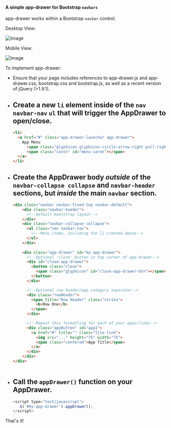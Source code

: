 #### A simple app-drawer for Bootstrap `navbars`

app-drawer works within a Bootstrap `navbar` control.

Desktop View:

![Image](https://raw.githubusercontent.com/mpassaglia/app-drawer/master/app-drawer-full-screen.gif?raw=true)

Mobile View:

![Image](https://raw.githubusercontent.com/mpassaglia/app-drawer/master/app-drawer-mobile-view.gif?raw=true)

To implement app-drawer:

- Ensure that your page includes references to app-drawer.js and app-drawer.css, bootstrap.css and bootstrap.js, as well as a recent version of jQuery (>1.9.1).
 
- Create a new `li` element inside of the `nav navbar-nav` `ul` that will trigger the AppDrawer to open/close.
  - 
	```html
	<li>
	  <a href="#" class="app-drawer-launcher app-drawer">
	    App Menu 
	      <span class="glyphicon glyphicon-circle-arrow-right pull-right" id="menu-arrow"></span>
	 	  <span class="caret" id="menu-caret"></span>
	  </a>
	</li>
	
 	```
     
- Create the AppDrawer body *outside* of the `navbar-collapse collapse` and `navbar-header` sections, but *inside* the main `navbar` section.
  - 
  	```html
  	<div class="navbar navbar-fixed-top navbar-default">
	  	<div class="navbar-header">
	      <!--default bootstrap layout-->
	    </div>
	    <div class="navbar-collapse collapse">
	      <ul class="nav navbar-nav">
	        <!--Menu items, including the li created above-->
	      </ul>
	    </div>
	    
	    <div class="app-drawer" id="my-app-drawer">
	      <!--Optional 'close' button in top corner of app-drawer-->
	      <div id="close-app-drawer"> 
	        <button class="close">
	          <span class="glyphicon" id="close-app-drawer-btn"></span>
	        </button>
	      </div>
	
	      <!--Optional row header/app category separator-->
	      <div class="rowHeader">
	        <span title="Row Header" class="strike">
	          <b>Row One</b>
	        </span>
	      </div>
	
	      <!--Repeat this formatting for each of your apps/links-->
	      <div class="appButton" id="app1">
	        <a href="#" title="" class="tile-link">
	          <img src="..." height="75" width="75">
	          <span class="centered">App Title</span>
	        </a>
	      </div>
	    </div>
  	</div>
	    
  	```

- Call the `appDrawer()` function on your AppDrawer.
   - 
   	 ```JavaScript
     <script type="text/javascript">
        $('#my-app-drawer').appDrawer();
     </script>
     
     ```

That's it! 
